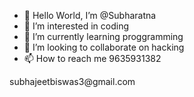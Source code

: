 - 👋 Hello World, I’m @Subharatna
- 👀 I’m interested in coding 
- 🌱 I’m currently learning proggramming
- 💞️ I’m looking to collaborate on hacking
- 📫 How to reach me 9635931382

<!---
Subharatna/Subharatna is a ✨ special ✨ repository because its `README.md` (this file) appears on your GitHub profile.
You can click the Preview link to take a look at your changes.
---> subhajeetbiswas3@gmail.com
